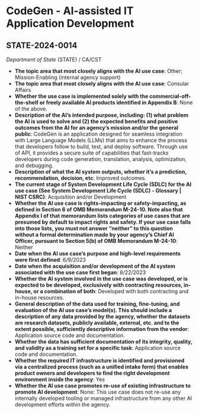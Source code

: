 # CodeGen - AI-assisted IT Application Development
## STATE-2024-0014
_Department of State_ (STATE) / CA/CST


+ **The topic area that most closely aligns with the AI use case**: Other; Mission-Enabling (internal agency support)
+ **The topic area that most closely aligns with the AI use case**: Consular Affairs
+ **Whether the use case is implemented solely with the commercial-off-the-shelf or freely available AI products identified in Appendix B**: None of the above.
+ **Description of the AI’s intended purpose, including: (1) what problem the AI is used to solve and (2) the expected benefits and positive outcomes from the AI for an agency’s mission and/or the general public**: CodeGen is an application designed for seamless integration with Large Language Models (LLMs) that aims to enhance the process that developers follow to build, test, and deploy software. Through use of API, it provides a secure suite of capabilities that fast-tracks developers during code generation, translation, analysis, optimization, and debugging.
+ **Description of what the AI system outputs, whether it’s a prediction, recommendation, decision, etc**: Improved outcomes.
+ **The current stage of System Development Life Cycle (SDLC) for the AI use case (See System Development Life Cycle (SDLC) - Glossary | NIST CSRC)**: Acquisition and/or Development
+ **Whether the AI use case is rights-impacting or safety-impacting, as defined in Section 6 of OMB Memorandum M-24-10. Note also that Appendix I of that memorandum lists categories of use cases that are presumed by default to impact rights and safety. If your use case falls into those lists, you must not answer “neither” to this question without a formal determination made by your agency’s Chief AI Officer, pursuant to Section 5(b) of OMB Memorandum M-24-10**: Neither
+ **Date when the AI use case’s purpose and high-level requirements were first defined**: 6/9/2023
+ **Date when the acquisition and/or development of the AI system associated with the use case first began**: 8/22/2023
+ **Whether the AI system involved in the use case was developed, or is expected to be developed, exclusively with contracting resources, in-house, or a combination of both**: Developed with both contracting and in-house resources.
+ **General description of the data used for training, fine-tuning, and evaluation of the AI use case’s model(s). This should include a description of any data provided by the agency, whether the datasets are research datasets, publicly available, external, etc. and to the extent possible, sufficiently descriptive information from the vendor**: Application source code and documentation.
+ **Whether the data has sufficient documentation of its integrity, quality, and validity as a training set for a specific task**: Application source code and documentation.
+ **Whether the required IT infrastructure is identified and provisioned via a centralized process (such as a unified intake form) that enables product owners and developers to find the right development environment inside the agency**: Yes
+ **Whether the AI use case promotes re-use of existing infrastructure to promote AI development**: None: This use case does not re-use any internally developed tooling or managed infrastructure from any other AI development efforts within the agency.